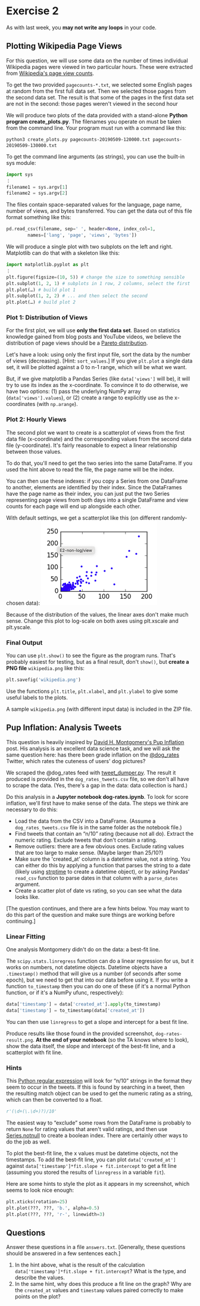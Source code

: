# Exercise 2
As with last week, you **may not write any loops** in your code.

## Plotting Wikipedia Page Views
For this question, we will use some data on the number of times individual Wikipedia pages were viewed in two particular hours. These were extracted from [Wikipedia's page view counts](https://dumps.wikimedia.org/other/pagecounts-ez/).

To get the two provided `pagecounts-*.txt`, we selected some English pages at random from the first full data set. Then we selected those pages from the second data set. The result is that some of the pages in the first data set are not in the second: those pages weren't viewed in the second hour

We will produce two plots of the data provided with a stand-alone **Python program create_plots.py**. The filenames you operate on must be taken from the command line. Your program must run with a command like this:

```
python3 create_plots.py pagecounts-20190509-120000.txt pagecounts-20190509-130000.txt
```

To get the command line arguments (as strings), you can use the built-in sys module:

```Python
import sys
⋮
filename1 = sys.argv[1]
filename2 = sys.argv[2]
```

The files contain space-separated values for the language, page name, number of views, and bytes transferred. You can get the data out of this file format something like this:

```Python
pd.read_csv(filename, sep=' ', header=None, index_col=1,
        names=['lang', 'page', 'views', 'bytes'])
```

We will produce a single plot with two subplots on the left and right. Matplotlib can do that with a skeleton like this:

```Python
import matplotlib.pyplot as plt
⋮
plt.figure(figsize=(10, 5)) # change the size to something sensible
plt.subplot(1, 2, 1) # subplots in 1 row, 2 columns, select the first
plt.plot(…) # build plot 1
plt.subplot(1, 2, 2) # ... and then select the second
plt.plot(…) # build plot 2
```

### Plot 1: Distribution of Views

For the first plot, we will use **only the first data set**. Based on statistics knowledge gained from blog posts and YouTube videos, we believe the distribution of page views should be a [Pareto distribution](https://en.wikipedia.org/wiki/Pareto_distribution).

Let's have a look: using only the first input file, sort the data by the number of views (decreasing). [Hint: `sort_values`.] If you give `plt.plot` a single data set, it will be plotted against a 0 to n-1 range, which will be what we want.

But, if we give matplotlib a Pandas Series (like `data['views']` will be), it will try to use its index as the x-coordinate. To convince it to do otherwise, we have two options: (1) pass the underlying NumPy array (`data['views'].values`), or (2) create a range to explicitly use as the x-coordinates (with `np.arange`).

### Plot 2: Hourly Views
The second plot we want to create is a scatterplot of views from the first data file (x-coordinate) and the corresponding values from the second data file (y-coordinate). It's fairly reasonable to expect a linear relationship between those values.

To do that, you'll need to get the two series into the same DataFrame. If you used the hint above to read the file, the page name will be the index.

You can then use these indexes: if you copy a Series from one DataFrame to another, elements are identified by their index. Since the DataFrames have the page name as their index, you can just put the two Series representing page views from both days into a single DataFrame and view counts for each page will end up alongside each other.

With default settings, we get a scatterplot like this (on different randomly-chosen data):
![](ex2img.png)

Because of the distribution of the values, the linear axes don't make much sense. Change this plot to log-scale on both axes using plt.xscale and plt.yscale.

### Final Output

You can use `plt.show()` to see the figure as the program runs. That's probably easiest for testing, but as a final result, don't `show()`, but **create a PNG file** `wikipedia.png` like this:

```Python
plt.savefig('wikipedia.png')
```

Use the functions `plt.title`, `plt.xlabel`, and `plt.ylabel` to give some useful labels to the plots.

A sample `wikipedia.png` (with different input data) is included in the ZIP file.

## Pup Inflation: Analysis Tweets
This question is heavily inspired by [David H. Montgomery's Pup Inflation](http://dhmontgomery.com/2017/03/dogrates/) post. His analysis is an excellent data science task, and we will ask the same question here: has there been grade inflation on the [@dog_rates](https://twitter.com/dog_rates) Twitter, which rates the cuteness of users' dog pictures?

We scraped the @dog_rates feed with [tweet_dumper.py](https://gist.github.com/yanofsky/5436496). The result it produced is provided in the `dog_rates_tweets.csv` file, so we don't all have to scrape the data. (Yes, there's a gap in the data: data collection is hard.)

Do this analysis in a **Jupyter notebook dog-rates.ipynb**. To look for score inflation, we'll first have to make sense of the data. The steps we think are necessary to do this:
* Load the data from the CSV into a DataFrame. (Assume a `dog_rates_tweets.csv` file is in the same folder as the notebook file.)
* Find tweets that contain an “n/10” rating (because not all do). Extract the numeric rating. Exclude tweets that don't contain a rating.
* Remove outliers: there are a few obvious ones. Exclude rating values that are too large to make sense. (Maybe larger than 25/10?)
* Make sure the 'created_at' column is a datetime value, not a string. You can either do this by applying a function that parses the string to a date (likely using [strptime](https://docs.python.org/3/library/datetime.html#datetime.datetime.strptime) to create a datetime object), or by asking Pandas' `read_csv` function to parse dates in that column with a `parse_dates` argument.
* Create a scatter plot of date vs rating, so you can see what the data looks like. 

[The question continues, and there are a few hints below. You may want to do this part of the question and make sure things are working before continuing.]

### Linear Fitting
One analysis Montgomery didn't do on the data: a best-fit line.

The `scipy.stats.linregress` function can do a linear regression for us, but it works on numbers, not datetime objects. Datetime objects have a `.timestamp()` method that will give us a number (of seconds after some epoch), but we need to get that into our data before using it. If you write a function `to_timestamp` then you can do one of these (if it's a normal Python function, or if it's a NumPy ufunc, respectively):

```Python
data['timestamp'] = data['created_at'].apply(to_timestamp)
data['timestamp'] = to_timestamp(data['created_at'])
```

You can then use `linregress` to get a slope and intercept for a best fit line.

Produce results like those found in the provided screenshot, `dog-rates-result.png`. **At the end of your notebook** (so the TA knows where to look), show the data itself, the slope and intercept of the best-fit line, and a scatterplot with fit line.

### Hints
This [Python regular expression](https://docs.python.org/3/library/re.html) will look for “n/10” strings in the format they seem to occur in the tweets. If this is found by searching in a tweet, then the resulting match object can be used to get the numeric rating as a string, which can then be converted to a float.

```Python
r'(\d+(\.\d+)?)/10'
```

The easiest way to “exclude” some rows from the DataFrame is probably to return `None` for rating values that aren't valid ratings, and then use [Series.notnull](https://pandas.pydata.org/pandas-docs/stable/reference/api/pandas.Series.notnull.html) to create a boolean index. There are certainly other ways to do the job as well.


To plot the best-fit line, the x values must be datetime objects, not the timestamps. To add the best-fit line, you can plot `data['created_at']` against `data['timestamp']*fit.slope + fit.intercept` to get a fit line (assuming you stored the results of `linregress` in a variable `fit`).

Here are some hints to style the plot as it appears in my screenshot, which seems to look nice enough:

```Python
plt.xticks(rotation=25)
plt.plot(???, ???, 'b.', alpha=0.5)
plt.plot(???, ???, 'r-', linewidth=3)
```

## Questions
Answer these questions in a file `answers.txt`. [Generally, these questions should be answered in a few sentences each.]
1. In the hint above, what is the result of the calculation `data['timestamp']*fit.slope + fit.intercept`? What is the type, and describe the values.
2. In the same hint, why does this produce a fit line on the graph? Why are the `created_at` values and `timestamp` values paired correctly to make points on the plot? 